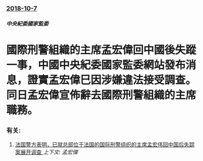 ### [2018-10-7](/news/2018/10/7/index.md)

##### 中央紀委國家監委
# 國際刑警組織的主席孟宏偉回中國後失蹤一事，中國中央紀委國家監委網站發布消息，證實孟宏偉巳因涉嫌違法接受調查。同日孟宏偉宣佈辭去國際刑警組織的主席職務。




### 有关:

1. [法国警方表明，已就总部位于法国的国际刑警组织的主席孟宏伟回中国后失踪案展开调查 ](/news/2018/10/5/法国警方表明-已就总部位于法国的国际刑警组织的主席孟宏伟回中国后失踪案展开调查.md) _上下文: 孟宏偉_
